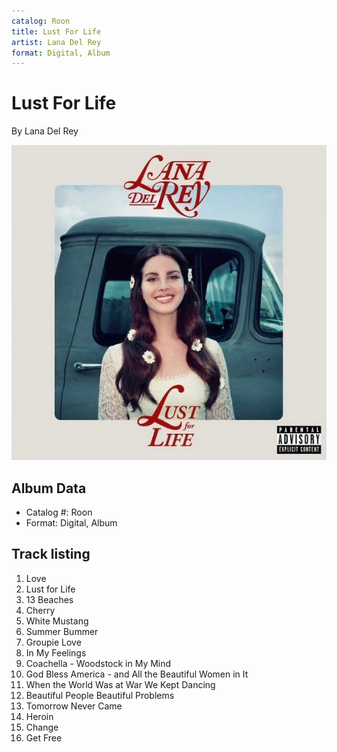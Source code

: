 ```yaml
---
catalog: Roon
title: Lust For Life
artist: Lana Del Rey
format: Digital, Album
---
```


# Lust For Life

By Lana Del Rey

![](../../assets/albumcovers/Lana_Del_Rey-Lust_For_Life.png)

## Album Data

- Catalog #: Roon
- Format: Digital, Album


## Track listing


1. Love
2. Lust for Life
3. 13 Beaches
4. Cherry
5. White Mustang
6. Summer Bummer
7. Groupie Love
8. In My Feelings
9. Coachella - Woodstock in My Mind
10. God Bless America - and All the Beautiful Women in It
11. When the World Was at War We Kept Dancing
12. Beautiful People Beautiful Problems
13. Tomorrow Never Came
14. Heroin
15. Change
16. Get Free

